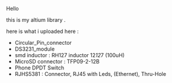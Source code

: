Hello 

this is my altium library .

here is what i uploaded here :

* Circular_Pin_connector
* DS3231_module
* smd inductor : RH127 inductor 12*12*7 (100uH)
* MicroSD connector : TFP09-2-12B
* Phone DPDT Switch
* RJHS5381 : Connector, RJ45 with Leds, (Ethernet), Thru-Hole
